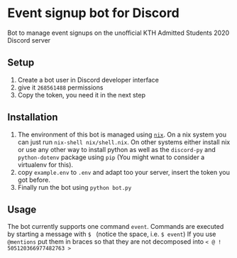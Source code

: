 # Event signup bot for Discord

Bot to manage event signups on the unofficial KTH Admitted Students 2020 Discord server


## Setup

1. Create a bot user in Discord developer interface
2. give it `268561488` permissions
3. Copy the token, you need it in the next step

## Installation

1. The environment of this bot is managed using [`nix`](https://nixos.org/nix). On a nix system you can just run `nix-shell nix/shell.nix`.
   On other systems either install nix or use any other way to install python as well as the `discord-py` and `python-dotenv` package using `pip` (You might wnat to consider a virtualenv for this).
2. copy `example.env` to `.env` and adapt too your server, insert the token you got before.
3. Finally run the bot using `python bot.py`

## Usage

The bot currently supports one command `event`. Commands are executed by starting a message with `$ ` (notice the space, i.e. `$ event`)
If you use `@mentions` put them in braces so that they are not decomposed into `< @ ! 505120366977482763 >`
